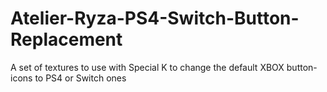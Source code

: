 # Atelier-Ryza-PS4-Switch-Button-Replacement
A set of textures to use with Special K to change the default XBOX button-icons to PS4 or Switch ones 
